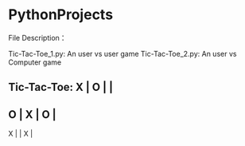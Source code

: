 # PythonProjects
File Description：

Tic-Tac-Toe_1.py:  An user vs user game
Tic-Tac-Toe_2.py:  An user vs Computer game 

Tic-Tac-Toe:
 X  |  O  |   |
---------------
 O  |  X  | O |
---------------
 X  |     | X |
